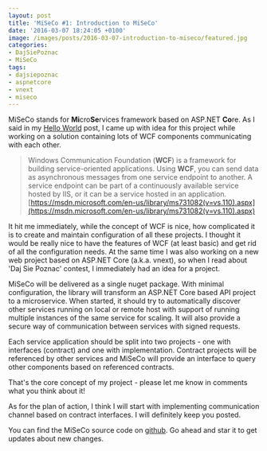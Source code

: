 ```yaml
---
layout: post
title: 'MiSeCo #1: Introduction to MiSeCo'
date: '2016-03-07 18:24:05 +0100'
image: /images/posts/2016-03-07-introduction-to-miseco/featured.jpg
categories:
- DajSiePoznac
- MiSeCo
tags:
- dajsiepoznac
- aspnetcore
- vnext
- miseco
---
```

MiSeCo stands for **Mi**cro**Se**rvices framework based on ASP.NET **Co**re.
As I said in my [Hello World](/2016/02/27/hello-world/) post, I came up with idea for this project while working on a solution containing lots of WCF components communicating with each other. 

> Windows Communication Foundation (**WCF**) is a framework for building service-oriented applications. Using **WCF**, you can send data as asynchronous messages from one service endpoint to another. A service endpoint can be part of a continuously available service hosted by IIS, or it can be a service hosted in an application.
> [https://msdn.microsoft.com/en-us/library/ms731082(v=vs.110).aspx](https://msdn.microsoft.com/en-us/library/ms731082(v=vs.110).aspx)

It hit me immediately, while the concept of WCF is nice, how complicated it is to create and maintain configuration of all these projects. I thought it would be really nice to have the features of WCF (at least basic) and get rid of all the configuration needs. At the same time I was also working on a new web project based on ASP.NET Core (a.k.a. vnext), so when I read about 'Daj Sie Poznac' contest, I immediately had an idea for a project. 

MiSeCo will be delivered as a single nuget package. With minimal configuration, the library will transform an ASP.NET Core based API project to a microservice. When started, it should try to automatically discover other services running on local or remote host with support of running multiple instances of the same service for scaling. It will also provide a secure way of communication between services with signed requests. 

Each service application should be split into two projects - one with interfaces (contract) and one with implementation. Contract projects will be referenced by other services and MiSeCo will provide an interface to query other components based on referenced contracts. 

That's the core concept of my project - please let me know in comments what you think about it! 


As for the plan of action, I think I will start with implementing communication channel based on contract interfaces. I will definitely keep you posted. 

You can find the MiSeCo source code on [github](https://github.com/mdymel/miseco). Go ahead and star it to get updates about new changes. 


